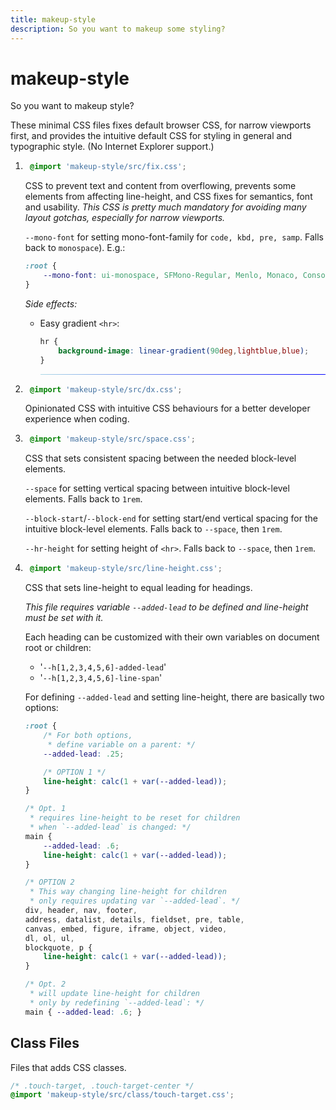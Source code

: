 ```yaml
---
title: makeup-style
description: So you want to makeup some styling?
---
```


# makeup-style

So you want to makeup style?

These minimal CSS files fixes default browser CSS, for narrow viewports first, and provides the intuitive default CSS for styling in general and typographic style. (No Internet Explorer support.)

1. ```css
	@import 'makeup-style/src/fix.css';
	```

	CSS to prevent text and content from overflowing, prevents some elements from affecting line-height, and CSS fixes for semantics, font and usability. *This CSS is pretty much mandatory for avoiding many layout gotchas, especially for narrow viewports.*

	`--mono-font` for setting mono-font-family for `code, kbd, pre, samp`. Falls back to `monospace`). E.g.:

	```css
	:root {
		--mono-font: ui-monospace, SFMono-Regular, Menlo, Monaco, Consolas, Liberation Mono, Courier New, monospace;
	}
	```

	*Side effects:*

	- Easy gradient `<hr>`:

		```css
		hr {
			background-image: linear-gradient(90deg,lightblue,blue);
		}
		```

		---

2. ```css
	@import 'makeup-style/src/dx.css';
	```

	Opinionated CSS with intuitive CSS behaviours for a better developer experience when coding.

3. ```css
	@import 'makeup-style/src/space.css';
	```

	CSS that sets consistent spacing between the needed block-level elements.

	`--space` for setting vertical spacing between intuitive block-level elements. Falls back to `1rem`.

	`--block-start`/`--block-end` for setting start/end vertical spacing for the intuitive block-level elements. Falls back to `--space`, then `1rem`.

	`--hr-height` for setting height of `<hr>`. Falls back to `--space`, then `1rem`.

4. ```css
	@import 'makeup-style/src/line-height.css';
	```

	CSS that sets line-height to equal leading for headings.

	*This file requires variable `--added-lead` to be defined and line-height must be set with it.*

	Each heading can be customized with their own variables on document root or children:

	- '`--h[1,2,3,4,5,6]-added-lead`'
	- '`--h[1,2,3,4,5,6]-line-span`'

	For defining `--added-lead` and setting line-height, there are basically two options:

	```css
	:root {
		/* For both options,
		 * define variable on a parent: */
		--added-lead: .25;

		/* OPTION 1 */
		line-height: calc(1 + var(--added-lead));
	}

	/* Opt. 1
	 * requires line-height to be reset for children
	 * when `--added-lead` is changed: */
	main {
		--added-lead: .6;
		line-height: calc(1 + var(--added-lead));
	}

	/* OPTION 2
	 * This way changing line-height for children
	 * only requires updating var `--added-lead`. */
	div, header, nav, footer,
	address, datalist, details, fieldset, pre, table,
	canvas, embed, figure, iframe, object, video,
	dl, ol, ul,
	blockquote, p {
		line-height: calc(1 + var(--added-lead));
	}

	/* Opt. 2
	 * will update line-height for children
	 * only by redefining `--added-lead`: */
	main { --added-lead: .6; }
	```

## Class Files

Files that adds CSS classes.

```css
/* .touch-target, .touch-target-center */
@import 'makeup-style/src/class/touch-target.css';
```

<style>
	:global(.content >) ol {
		counter-reset: ol-counter;
		list-style: none;
		padding: 0;
	}

	:global(.content >) ol > ::before {
		counter-increment: ol-counter;
		content: counter(ol-counter) ".\0000a0"; /* \0000a0 is space */
		display: block;
		margin-block-start: 1em;
	}

	:global(.content >) ol > ::before {
		font-size: 2em;
		font-weight: bold;
		font-weight: 800;
		font-weight: 900;
	}

	hr {
		background-image: linear-gradient(90deg,lightblue,blue);
	}
</style>

<PrismCss />

<script>
	import PrismCss from '/src/libs/PrismCss.svelte';
</script>
